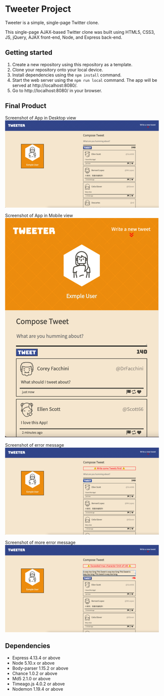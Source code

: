 # Tweeter Project

Tweeter is a simple, single-page Twitter clone.

This single-page AJAX-based Twitter clone was built using HTML5, CSS3, JS, jQuery, AJAX front-end, Node, and Express back-end.

## Getting started

1. Create a new repository using this repository as a template.
2. Clone your repository onto your local device.
3. Install dependencies using the `npm install` command.
4. Start the web server using the `npm run local` command. The app will be served at http://localhost:8080/.
5. Go to http://localhost:8080/ in your browser.

## Final Product

Screenshot of App in Desktop view
![""](https://github.com/Jackthz97/tweeter/blob/master/docs/Desktop-view.png)

Screenshot of App in Mobile view
![""](https://github.com/Jackthz97/tweeter/blob/master/docs/Mobile-view.png)

Screenshot of error message
![""](https://github.com/Jackthz97/tweeter/blob/master/docs/Error-display1.png)

Screenshot of more error message
![""](https://github.com/Jackthz97/tweeter/blob/master/docs/Error-display2.png)

## Dependencies

- Express 4.13.4 or above
- Node 5.10.x or above
- Body-parser 1.15.2 or above
- Chance 1.0.2 or above
- Md5 2.1.0 or above
- Timeago.js 4.0.2 or above
- Nodemon 1.19.4 or above
